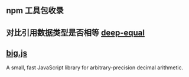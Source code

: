 ## npm 工具包收录

## 对比引用数据类型是否相等 [deep-equal](https://www.npmjs.com/package/deep-equal)

## [big.js](https://www.npmjs.com/package/big.js)

A small, fast JavaScript library for arbitrary-precision decimal arithmetic.